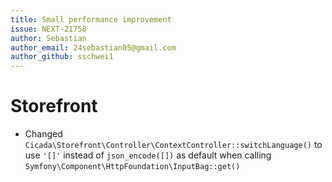 ```yaml
---
title: Small performance improvement
issue: NEXT-21758
author: Sebastian
author_email: 24sebastian05@gmail.com
author_github: sschwei1
---
```

# Storefront
* Changed `Cicada\Storefront\Controller\ContextController::switchLanguage()` to use `'[]'` instead of `json_encode([])` as default when calling `Symfony\Component\HttpFoundation\InputBag::get()` 
